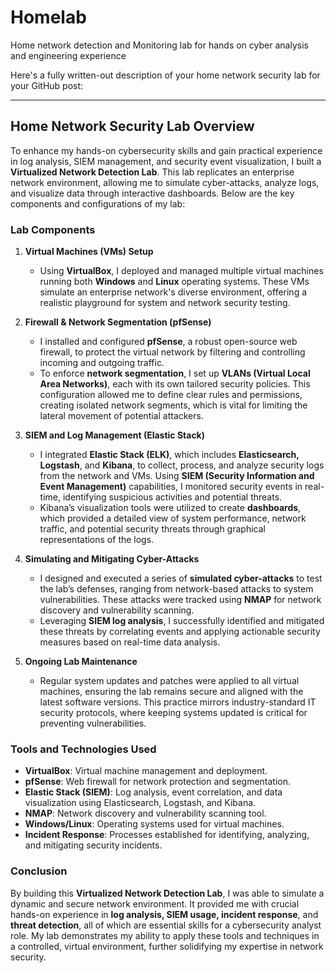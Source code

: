 # Homelab
Home network detection and Monitoring lab for hands on cyber analysis and engineering experience 

Here's a fully written-out description of your home network security lab for your GitHub post:

---

## Home Network Security Lab Overview

To enhance my hands-on cybersecurity skills and gain practical experience in log analysis, SIEM management, and security event visualization, I built a **Virtualized Network Detection Lab**. This lab replicates an enterprise network environment, allowing me to simulate cyber-attacks, analyze logs, and visualize data through interactive dashboards. Below are the key components and configurations of my lab:

### Lab Components

1. **Virtual Machines (VMs) Setup**
   - Using **VirtualBox**, I deployed and managed multiple virtual machines running both **Windows** and **Linux** operating systems. These VMs simulate an enterprise network's diverse environment, offering a realistic playground for system and network security testing.

2. **Firewall & Network Segmentation (pfSense)**
   - I installed and configured **pfSense**, a robust open-source web firewall, to protect the virtual network by filtering and controlling incoming and outgoing traffic. 
   - To enforce **network segmentation**, I set up **VLANs (Virtual Local Area Networks)**, each with its own tailored security policies. This configuration allowed me to define clear rules and permissions, creating isolated network segments, which is vital for limiting the lateral movement of potential attackers.

3. **SIEM and Log Management (Elastic Stack)**
   - I integrated **Elastic Stack (ELK)**, which includes **Elasticsearch, Logstash**, and **Kibana**, to collect, process, and analyze security logs from the network and VMs. Using **SIEM (Security Information and Event Management)** capabilities, I monitored security events in real-time, identifying suspicious activities and potential threats.
   - Kibana’s visualization tools were utilized to create **dashboards**, which provided a detailed view of system performance, network traffic, and potential security threats through graphical representations of the logs.

4. **Simulating and Mitigating Cyber-Attacks**
   - I designed and executed a series of **simulated cyber-attacks** to test the lab’s defenses, ranging from network-based attacks to system vulnerabilities. These attacks were tracked using **NMAP** for network discovery and vulnerability scanning.
   - Leveraging **SIEM log analysis**, I successfully identified and mitigated these threats by correlating events and applying actionable security measures based on real-time data analysis.

5. **Ongoing Lab Maintenance**
   - Regular system updates and patches were applied to all virtual machines, ensuring the lab remains secure and aligned with the latest software versions. This practice mirrors industry-standard IT security protocols, where keeping systems updated is critical for preventing vulnerabilities.

### Tools and Technologies Used

- **VirtualBox**: Virtual machine management and deployment.
- **pfSense**: Web firewall for network protection and segmentation.
- **Elastic Stack (SIEM)**: Log analysis, event correlation, and data visualization using Elasticsearch, Logstash, and Kibana.
- **NMAP**: Network discovery and vulnerability scanning tool.
- **Windows/Linux**: Operating systems used for virtual machines.
- **Incident Response**: Processes established for identifying, analyzing, and mitigating security incidents.

### Conclusion

By building this **Virtualized Network Detection Lab**, I was able to simulate a dynamic and secure network environment. It provided me with crucial hands-on experience in **log analysis, SIEM usage, incident response**, and **threat detection**, all of which are essential skills for a cybersecurity analyst role. My lab demonstrates my ability to apply these tools and techniques in a controlled, virtual environment, further solidifying my expertise in network security.

